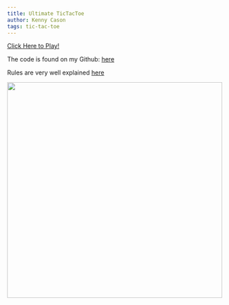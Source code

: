 ```yaml
---
title: Ultimate TicTacToe
author: Kenny Cason
tags: tic-tac-toe
---
```


<a href="http://ken-soft.com/tictactoe/" target="_blank">Click Here to Play!</a>

The code is found on my Github: <a href="https://github.com/kennycason/ultimate_tictactoe" target="_blank">here</a>

Rules are very well explained <a href="http://mathwithbaddrawings.com/2013/06/16/ultimate-tic-tac-toe/" target="_blank">here</a>

<img src="https://raw.github.com/kennycason/ultimate_tictactoe/master/screenshot.png" width="500px"/>
